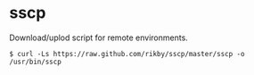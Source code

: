 # sscp
Download/uplod script for remote environments.

```
$ curl -Ls https://raw.github.com/rikby/sscp/master/sscp -o /usr/bin/sscp
```
